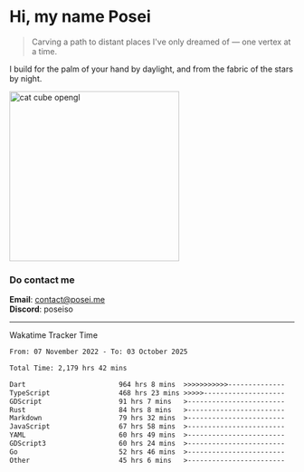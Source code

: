 # Hi, my name Posei  
> Carving a path to distant places I've only dreamed of — one vertex at a time.  

I build for the palm of your hand by daylight, and from the fabric of the stars by night.

  <img src="https://github.com/user-attachments/assets/54c92bc8-af3e-4bf1-b442-e889f1c01633" width="300" alt="cat cube opengl" />

### Do contact me

**Email**: [contact@posei.me](mailto:contact@posei.me)  
**Discord**: poseiso

---

Wakatime Tracker Time

<!--START_SECTION:waka-->

```txt
From: 07 November 2022 - To: 03 October 2025

Total Time: 2,179 hrs 42 mins

Dart                       964 hrs 8 mins  >>>>>>>>>>>--------------   44.24 %
TypeScript                 468 hrs 23 mins >>>>>--------------------   21.49 %
GDScript                   91 hrs 7 mins   >------------------------   04.18 %
Rust                       84 hrs 8 mins   >------------------------   03.86 %
Markdown                   79 hrs 32 mins  >------------------------   03.65 %
JavaScript                 67 hrs 58 mins  >------------------------   03.12 %
YAML                       60 hrs 49 mins  >------------------------   02.79 %
GDScript3                  60 hrs 24 mins  >------------------------   02.77 %
Go                         52 hrs 46 mins  >------------------------   02.42 %
Other                      45 hrs 6 mins   >------------------------   02.07 %
```

<!--END_SECTION:waka-->
